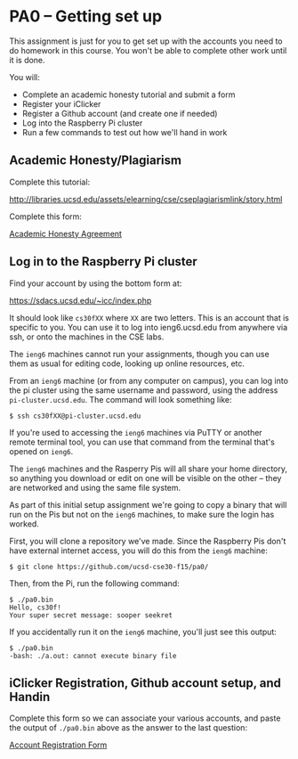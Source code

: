 # PA0 – Getting set up

This assignment is just for you to get set up with the accounts you need to do homework in this course. You won't be able to complete other work until it is done.

You will:

- Complete an academic honesty tutorial and submit a form
- Register your iClicker
- Register a Github account (and create one if needed)
- Log into the Raspberry Pi cluster
- Run a few commands to test out how we'll hand in work

## Academic Honesty/Plagiarism

Complete this tutorial:

http://libraries.ucsd.edu/assets/elearning/cse/cseplagiarismlink/story.html

Complete this form:

[Academic Honesty Agreement](https://docs.google.com/forms/d/e/1FAIpQLSfioSy3FLfg-xdPw_EYQe-_WQgpz0_hwk4jOGjtNwizmrlidQ/viewform)


## Log in to the Raspberry Pi cluster

Find your account by using the bottom form at:

https://sdacs.ucsd.edu/~icc/index.php

It should look like `cs30fXX` where `XX` are two letters. This is an account that is specific to you. You can use it to log into ieng6.ucsd.edu from anywhere via ssh, or onto the machines in the CSE labs.

The `ieng6` machines cannot run your assignments, though you can use them as usual for editing code, looking up online resources, etc.

From an `ieng6` machine (or from any computer on campus), you can log into the pi cluster using the same username and password, using the address `pi-cluster.ucsd.edu`. The command will look something like:

```
$ ssh cs30fXX@pi-cluster.ucsd.edu
```

If you're used to accessing the `ieng6` machines via PuTTY or another remote terminal tool, you can use that command from the terminal that's opened on `ieng6`.

The `ieng6` machines and the Rasperry Pis will all share your home directory, so anything you download or edit on one will be visible on the other – they are networked and using the same file system.

As part of this initial setup assignment we're going to copy a binary that will run on the Pis but not on the `ieng6` machines, to make sure the login has worked.

First, you will clone a repository we've made. Since the Raspberry Pis don't have external internet access, you will do this from the `ieng6` machine:

```
$ git clone https://github.com/ucsd-cse30-f15/pa0/
```

Then, from the Pi, run the following command:

```
$ ./pa0.bin
Hello, cs30f!
Your super secret message: sooper seekret
```

If you accidentally run it on the `ieng6` machine, you'll just see this output:

```
$ ./pa0.bin
-bash: ./a.out: cannot execute binary file
```

## iClicker Registration, Github account setup, and Handin

Complete this form so we can associate your various accounts, and paste the output of `./pa0.bin` above as the answer to the last question:

[Account Registration Form](https://docs.google.com/forms/d/e/1FAIpQLScuZfh_JQsksLSXHupoRJ9KClLMoxrHB8wPbjEAZCe9XKwm-g/viewform)
